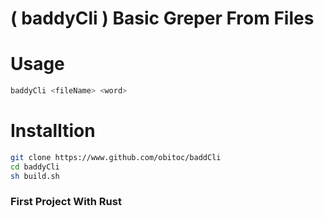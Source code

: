 # ( baddyCli ) Basic Greper From Files
# Usage
```sh
baddyCli <fileName> <word>
```
# Installtion
```sh
git clone https://www.github.com/obitoc/baddCli
cd baddyCli
sh build.sh
```
### First Project With Rust
